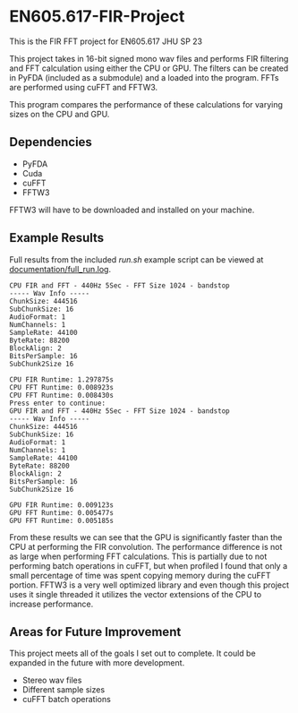 # EN605.617-FIR-Project

This is the FIR FFT project for EN605.617 JHU SP 23

This project takes in 16-bit signed mono wav files and performs FIR filtering and FFT calculation using either the CPU or GPU. The
filters can be created in PyFDA (included as a submodule) and a loaded into the program. FFTs are performed using cuFFT and FFTW3.

This program compares the performance of these calculations for varying sizes on the CPU and GPU.

## Dependencies

- PyFDA
- Cuda
- cuFFT
- FFTW3

FFTW3 will have to be downloaded and installed on your machine.

## Example Results

Full results from the included *run.sh* example script can be viewed at [documentation/full_run.log](documentation/full_run.log).  

```
CPU FIR and FFT - 440Hz 5Sec - FFT Size 1024 - bandstop
----- Wav Info -----
ChunkSize: 444516
SubChunkSize: 16
AudioFormat: 1
NumChannels: 1
SampleRate: 44100
ByteRate: 88200
BlockAlign: 2
BitsPerSample: 16
SubChunk2Size 16

CPU FIR Runtime: 1.297875s
CPU FFT Runtime: 0.008923s
CPU FFT Runtime: 0.008430s
Press enter to continue:
GPU FIR and FFT - 440Hz 5Sec - FFT Size 1024 - bandstop
----- Wav Info -----
ChunkSize: 444516
SubChunkSize: 16
AudioFormat: 1
NumChannels: 1
SampleRate: 44100
ByteRate: 88200
BlockAlign: 2
BitsPerSample: 16
SubChunk2Size 16

GPU FIR Runtime: 0.009123s
GPU FFT Runtime: 0.005477s
GPU FFT Runtime: 0.005185s
```

From these results we can see that the GPU is significantly faster than the CPU at performing the FIR convolution. The performance
difference is not as large when performing FFT calculations. This is partially due to not performing batch operations in cuFFT, but when profiled I found that only a small percentage of time was spent copying memory during the cuFFT portion. FFTW3 is a very well
optimized library and even though this project uses it single threaded it utilizes the vector extensions of the CPU to increase
performance.  

## Areas for Future Improvement

This project meets all of the goals I set out to complete. It could be expanded in the future with more development.

- Stereo wav files
- Different sample sizes
- cuFFT batch operations